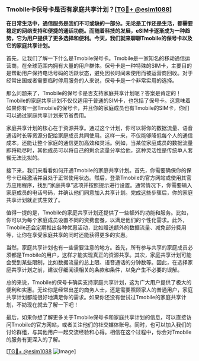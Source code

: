 ### Tmobile卡保号卡是否有家庭共享计划？[[TG💪+ @esim1088](https://t.me/s/esim1088)]

**在日常生活中，通信服务是我们不可或缺的一部分。无论是工作还是生活，都需要稳定的网络支持和便捷的通话功能。而随着科技的发展，eSIM卡逐渐成为一种趋势，它为用户提供了更多选择和便利。今天，我们就来聊聊Tmobile的保号卡以及它的家庭共享计划。**

首先，让我们了解一下什么是Tmobile保号卡。Tmobile是一家知名的移动通信运营商，在全球范围内拥有大量的用户群体。保号卡是一种特殊的SIM卡，主要目的是帮助用户保持电话号码的活跃状态，避免因长时间未使用而被运营商回收。对于经常出国或者需要临时停用服务的人来说，保号卡是一个非常实用的选择。

那么问题来了，Tmobile的保号卡是否支持家庭共享计划呢？答案是肯定的！Tmobile的家庭共享计划不仅仅适用于普通的SIM卡，也包括了保号卡。这意味着如果你有一张Tmobile的保号卡，并且你的家庭成员也有Tmobile的SIM卡，你们可以通过家庭共享计划来节省费用。

家庭共享计划的核心在于资源共享。通过这个计划，你可以将你的数据流量、语音通话时长等资源分配给家庭成员共同使用。这样一来，不仅能够降低每个人的通信成本，还能让整个家庭的通信更加高效和灵活。例如，当某位家庭成员的数据流量即将耗尽时，其他成员可以将自己的剩余流量分享给他，这种灵活性是传统单人套餐无法比拟的。

接下来，我们来看看如何开通Tmobile的家庭共享计划。首先，你需要确保你的保号卡已经激活并且处于正常使用状态。然后，登录Tmobile的官方网站或使用其官方应用程序，找到“家庭共享”选项并按照提示进行设置。通常情况下，你需要输入家庭成员的电话号码，并确认他们同意加入共享计划。完成这些步骤后，你的家庭共享计划就正式生效了。

值得一提的是，Tmobile的家庭共享计划还提供了一些额外的功能和服务。比如，你可以为每个家庭成员设置不同的资费套餐，以满足他们的个性化需求。此外，Tmobile还会定期推出各种优惠活动，比如赠送额外的数据流量、减免部分费用等，让你在享受家庭共享的同时还能获得更多的实惠。

当然，家庭共享计划也有一些需要注意的地方。首先，所有参与共享的家庭成员必须都是Tmobile的用户，这样才能实现真正的资源共享。其次，家庭共享计划可能会受到某些限制，比如数据流量的总上限、语音通话的分钟数等。因此，在选择家庭共享计划之前，建议仔细阅读相关的条款和条件，以免产生不必要的误解。

总的来说，Tmobile的保号卡确实支持家庭共享计划，这为广大用户提供了极大的便利和实惠。无论你是经常出差的商务人士，还是需要照顾家人的普通用户，家庭共享计划都能很好地满足你的需求。如果你还没有尝试过Tmobile的家庭共享计划，不妨现在就去了解一下吧！

最后，如果你想了解更多关于Tmobile保号卡和家庭共享计划的信息，可以直接访问Tmobile的官方网站，或者关注他们的社交媒体账号。同时，也可以加入我们的讨论群组，与其他用户一起交流经验和心得。相信在这个过程中，你会对Tmobile的服务有更深入的了解。

[[TG💪+ @esim1088](https://t.me/s/esim1088) ![Image](https://i.postimg.cc/4NQfJmqS/Snipaste-2025-05-13-00-14-12.png)]